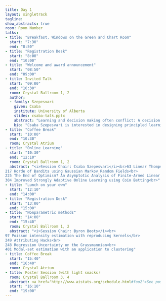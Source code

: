 ```yaml
---
title: Day 1
layout: singletrack
tagline: 
show_abstracts: true
room: Room Number
talks:
- title: "Breakfast, Windows on the Green and Chart Room"
  start: "7:30"
  end: "8:50"
- title: "Registration Desk"
  start: "8:00"
  end: "10:00"
- title: "Welcome and award announcement"
  start: "08:50"
  end: "09:00"
- title: Invited Talk
  start: "09:00"
  end: "10:30"
  room: Crystal Ballroom 1, 2
  author:
  - family: Szepesvari
    given: Csaba
    institute: University of Alberta
    slides: csaba-talk.pptx
    abstract: "Learning and decision making often conflict: A decision maker who is uncertain about its environment may need to choose actions whose main benefit is to gain information rather gaining reward. The dilemma between exploration and exploitation is at the heart of bandit problems.  In this talk I will focus on the so-called stochastic linear bandits where the payoff function is assumed to posses a linear structure, an assumption that proved to be extremely effective elsewhere in machine learning. Here we look into how the linear structure can be exploited in bandits. I will discuss existing results and open questions. The issues discussed will include limits of performance of bandit algorithms, how to design efficient and effective algorithms, or how to exploit additional information like sparsity."
    bio: "Csaba Szepesvari is interested in designing principled learning algorithms for agents that learn from and control their environments. He is the author or coauthor of two books on the topic, as well as nearly 200 journal and conference papers. He is best known as the co-inventor of 'UCT', a tree-search algorithm that inspired much subsequent work in AI, search and optimization and serves, among other things, as the basis of the search component in AlphaGo, Deepmind's Go program that defeated a top human Go player in the beginning of 2016. His work on UCT was recently recognized by the 'Test of Time' award at ECML'2016. Csaba serves as an action editor of the Journal of Machine Learning Research and the Machine Learning Journal. He also served as a co-chair for COLT and ALT and has served as a senior PC member for first-tier AI and machine learning conferences for too many years. Currently Csaba is a Professor at the Department of Computing Science of the University of Alberta and a Principal Investigator of the Alberta Machine Intelligence Institute (AMII). From August, he will be joining Deepmind, London."
- title: "Coffee Break"
  start: "10:00"
  end: "10:30"
  room: Crystal Atrium
- title: "Online Learning"
  start: "10:30"
  end: "12:10"
  room: Crystal Ballroom 1, 2
  abstract: "<i>Session Chair: Csaba Szepesvari</i><br>63 Linear Thompson Sampling Revisited<br>
217 Horde of Bandits using Gaussian Markov Random Fields<br>
225 The End of Optimism? An Asymptotic Analysis of Finite-Armed Linear Bandits<br>
304 Improved Strongly Adaptive Online Learning using Coin Betting<br>"
- title: "Lunch on your own"
  start: "12:10"
  end: "14:00"
- title: "Registration Desk"
  start: "13:00"
  end: "15:00"
- title: "Nonparametric methods"
  start: "14:00"
  end: "15:40"
  room: Crystal Ballroom 1, 2 
  abstract: "<i>Session Chair: Byron Boots</i><br>
97 Poisson intensity estimation with reproducing kernels</br>
249 Attributing Hacks<br>
248 Regression Uncertainty on the Grassmannian<br>
401 Modal-set estimation with an application to clustering"
- title: Coffee Break
  start: "15:40"
  end: "16:40"
  room: Crystal Atrium
- title: Poster Session (with light snacks)
  room: Crystal Ballroom 3, 4
  abstract: <a href="http://www.aistats.org/schedule.html#foo2">See poster list</a>
  start: "16:10"
  end: "19:00"
---
```



